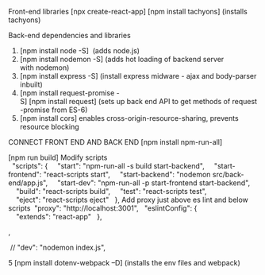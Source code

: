 
Front-end libraries
[npx create-react-app]
[npm install tachyons] (installs tachyons)

Back-end dependencies and libraries
1. [npm install node -S]  (adds node.js)
2. [npm install nodemon -S] (adds hot loading of backend server with nodemon)
3. [npm install express -S] (install express midware - ajax and body-parser inbuilt)
4. [npm install request-promise -S] [npm install request] (sets up back end API to get methods of request-promise from ES-6)
5. [npm install cors] enables cross-origin-resource-sharing, prevents resource blocking


CONNECT FRONT END AND BACK END
[npm install npm-run-all]

[npm run build]
Modify scripts  
    "scripts": {
    "start": "npm-run-all -s build start-backend",
    "start-frontend": "react-scripts start",
    "start-backend": "nodemon src/back-end/app.js",
    "start-dev": "npm-run-all -p start-frontend start-backend",
    "build": "react-scripts build",
    "test": "react-scripts test",
    "eject": "react-scripts eject"
  },
Add proxy just above es lint and below scripts
 "proxy": "http://localhost:3001",
  "eslintConfig": {
    "extends": "react-app"
  },



, 

 // "dev": "nodemon index.js",


5   [npm install dotenv-webpack –D] (installs the env files and webpack)
